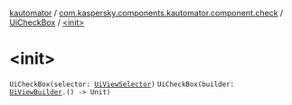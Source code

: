 [kautomator](../../index.md) / [com.kaspersky.components.kautomator.component.check](../index.md) / [UiCheckBox](index.md) / [&lt;init&gt;](./-init-.md)

# &lt;init&gt;

`UiCheckBox(selector: `[`UiViewSelector`](../../com.kaspersky.components.kautomator.component.common.builders/-ui-view-selector/index.md)`)`
`UiCheckBox(builder: `[`UiViewBuilder`](../../com.kaspersky.components.kautomator.component.common.builders/-ui-view-builder/index.md)`.() -> Unit)`